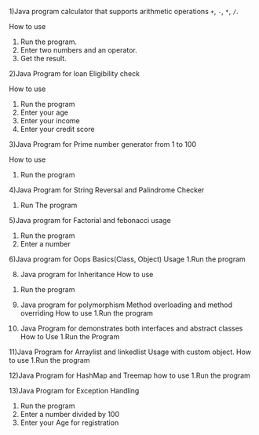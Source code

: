 1)Java program calculator that supports arithmetic operations `+`, `-`, `*`, `/`.

How to use
1. Run the program.
2. Enter two numbers and an operator.
3. Get the result.


2)Java Program for loan Eligibility check

How to use
1. Run the program
2. Enter your age
3. Enter your income
4. Enter your credit score

3)Java Program for Prime number generator from 1 to 100

How to use
1. Run the program

4)Java Program for String Reversal and Palindrome Checker
1. Run The program

5)Java program for Factorial and febonacci 
usage
1. Run the program
2. Enter a number

6)Java program for Oops Basics(Class, Object)
Usage
1.Run the program

8) Java program for Inheritance
How to use
1. Run the program

9) Java program for polymorphism Method overloading and method overriding
How to use
1.Run the program

10) Java Program for demonstrates both interfaces and abstract classes
How to Use
1.Run the Program

11)Java Program for Arraylist and linkedlist Usage with custom object.
How to use
1.Run the program

12)Java Program for HashMap and Treemap
how to use
1.Run the program

13)Java Program for Exception Handling
1. Run the program
2. Enter a number divided by 100
3. Enter your Age for registration